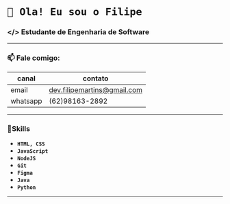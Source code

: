 # `👋 Ola! Eu sou o Filipe`
### </> Estudante de Engenharia de Software

<hr>

### 📫 Fale comigo:
  
| canal | contato |
|---|---|
| email | dev.filipemartins@gmail.com | 
| whatsapp | (62)98163-2892 |

<hr>

### 🎯Skills
- **`HTML, CSS`** 
- **`JavaScript`**
- **`NodeJS`**
- **`Git`**
- **`Figma`**
- **`Java`**
- **`Python`**

<hr>

<!---
FilipeMartins-dev/FilipeMartins-dev is a ✨ special ✨ repository because its `README.md` (this file) appears on your GitHub profile.
You can click the Preview link to take a look at your changes.
--->
